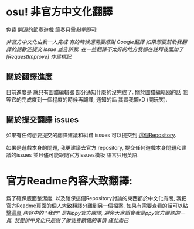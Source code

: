 # osu! 非官方中文化翻譯
  
免費 開源的節奏遊戲 節奏只需*點擊*即可! 

*非官方中文化由我一人完成 有的時候還需要感謝 Google翻譯 如果想要幫助我翻譯的話歡迎提交 issue 並告訴我. 在一些翻譯不太好的地方我都在註釋後面加了 [RequestImprove] 作爲標記.*

## 關於翻譯進度 

目前進度是 就只有圖譜編輯器 部分通知什麼的沒完成了. 關於圖譜編輯器的話 我等它的完成度到一個程度的時候再翻譯, 通知的話 其實我懶xD (開玩笑).

## 關於提交翻譯 issues

如果有任何想要提交的翻譯建議和糾錯 issues 可以提交到 [這個Repository](https://github.com/appleneko2001/osu-zhtw-translate-issues).

如果是遊戲本身的問題, 我更建議去官方 repository, 提交任何遊戲本身問題和建議的issues 並且儘可能跟隨官方issues模板 語言只用英語.

# 官方Readme內容大致翻譯:
爲了確保版面整潔度, 以及確保這個Repository討論的東西都於中文化有關, 我把官方Readme頁面的個人大致翻譯分離到另一個檔案. 如果有需要查看的話可以[點擊這裏](README_zh-tw.md)
*內容中的 "我們" 是指ppy官方團隊, 避免大家誤會我是ppy官方團隊的一員. 我提供中文化只是爲了做我喜歡做的事情 _僅此而已_*
